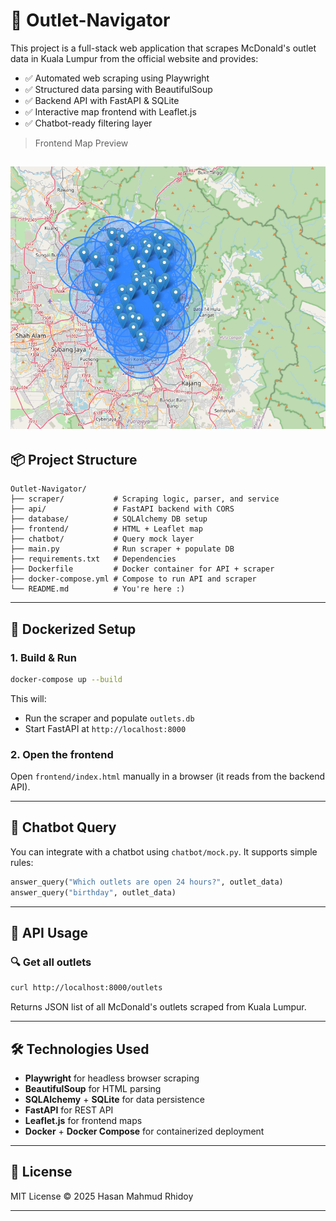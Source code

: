 # 🍟 Outlet-Navigator

This project is a full-stack web application that scrapes McDonald's outlet data in Kuala Lumpur from the official website and provides:

- ✅ Automated web scraping using Playwright
- ✅ Structured data parsing with BeautifulSoup
- ✅ Backend API with FastAPI & SQLite
- ✅ Interactive map frontend with Leaflet.js
- ✅ Chatbot-ready filtering layer

> Frontend Map Preview

![Frontend Map Preview](images/map.png)
---

## 📦 Project Structure
```
Outlet-Navigator/
├── scraper/           # Scraping logic, parser, and service
├── api/               # FastAPI backend with CORS
├── database/          # SQLAlchemy DB setup
├── frontend/          # HTML + Leaflet map
├── chatbot/           # Query mock layer
├── main.py            # Run scraper + populate DB
├── requirements.txt   # Dependencies
├── Dockerfile         # Docker container for API + scraper
├── docker-compose.yml # Compose to run API and scraper
└── README.md          # You're here :)
```

---

## 🐳 Dockerized Setup

### 1. Build & Run
```bash
docker-compose up --build
```
This will:
- Run the scraper and populate `outlets.db`
- Start FastAPI at `http://localhost:8000`

### 2. Open the frontend
Open `frontend/index.html` manually in a browser (it reads from the backend API).

---
## 🧠 Chatbot Query
You can integrate with a chatbot using `chatbot/mock.py`. It supports simple rules:
```python
answer_query("Which outlets are open 24 hours?", outlet_data)
answer_query("birthday", outlet_data)
```
---
## 📡 API Usage

### 🔍 Get all outlets
```bash
curl http://localhost:8000/outlets
```
Returns JSON list of all McDonald's outlets scraped from Kuala Lumpur.

---

## 🛠 Technologies Used
- **Playwright** for headless browser scraping
- **BeautifulSoup** for HTML parsing
- **SQLAlchemy** + **SQLite** for data persistence
- **FastAPI** for REST API
- **Leaflet.js** for frontend maps
- **Docker** + **Docker Compose** for containerized deployment

---

## 📄 License
MIT License © 2025 Hasan Mahmud Rhidoy

---